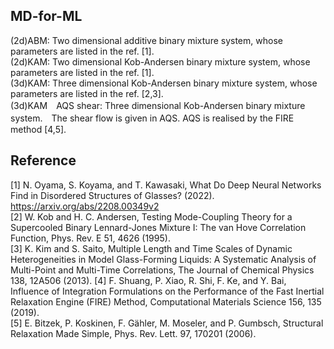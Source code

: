 ## MD-for-ML <br>
(2d)ABM: Two dimensional additive binary mixture system, whose parameters are listed in the ref. [1]. <br>
(2d)KAM: Two dimensional Kob-Andersen binary mixture system, whose parameters are listed in the ref. [1]. <br>
(3d)KAM: Three dimensional Kob-Andersen binary mixture system, whose parameters are listed in the ref. [2,3].  <br>
(3d)KAM　AQS shear: Three dimensional Kob-Andersen binary mixture system.　The shear flow is given in AQS.
AQS is realised by the FIRE method [4,5].

## Reference <br>
[1] N. Oyama, S. Koyama, and T. Kawasaki, What Do Deep Neural Networks Find in Disordered Structures of Glasses? (2022). https://arxiv.org/abs/2208.00349v2 <br>
[2] W. Kob and H. C. Andersen, Testing Mode-Coupling Theory for a Supercooled Binary Lennard-Jones Mixture I: The van Hove Correlation Function, Phys. Rev. E 51, 4626 (1995). <br>
[3] K. Kim and S. Saito, Multiple Length and Time Scales of Dynamic Heterogeneities in Model Glass-Forming Liquids: A Systematic Analysis of Multi-Point and Multi-Time Correlations, The Journal of Chemical Physics 138, 12A506 (2013).
[4] F. Shuang, P. Xiao, R. Shi, F. Ke, and Y. Bai, Influence of Integration Formulations on the Performance of the Fast Inertial Relaxation Engine (FIRE) Method, Computational Materials Science 156, 135 (2019).  
[5] E. Bitzek, P. Koskinen, F. Gähler, M. Moseler, and P. Gumbsch, Structural Relaxation Made Simple, Phys. Rev. Lett. 97, 170201 (2006).



 
